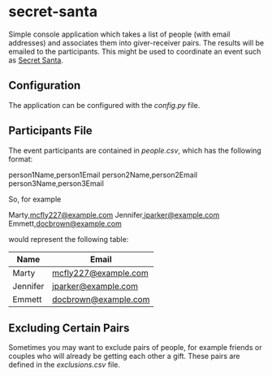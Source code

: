 # secret-santa

Simple console application which takes a list of people (with email addresses)
and associates them into giver-receiver pairs. The results will be emailed to 
the participants. This might be used to coordinate an event such as 
[Secret Santa](https://en.wikipedia.org/wiki/Secret_Santa).

## Configuration
The application can be configured with the _config.py_ file. 

## Participants File
The event participants are contained in _people.csv_, which has the following
format:

person1Name,person1Email
person2Name,person2Email
person3Name,person3Email

So, for example

Marty,mcfly227@example.com 
Jennifer,jparker@example.com 
Emmett,docbrown@example.com 

would represent the following table:

|Name    |Email               |
|--------|--------------------|
|Marty   |mcfly227@example.com|
|Jennifer|jparker@example.com |
|Emmett  |docbrown@example.com|

## Excluding Certain Pairs

Sometimes you may want to exclude pairs of people, for example friends or
couples who will already be getting each other a gift. These pairs are 
defined in the _exclusions.csv_ file.

